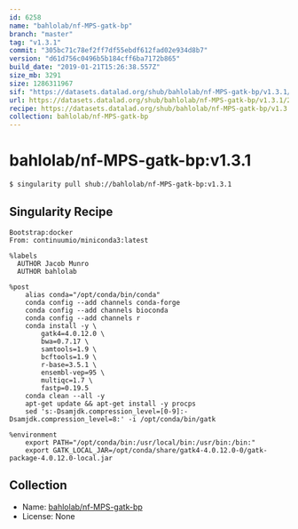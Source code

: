 ```yaml
---
id: 6258
name: "bahlolab/nf-MPS-gatk-bp"
branch: "master"
tag: "v1.3.1"
commit: "305bc71c78ef2ff7df55ebdf612fad02e934d8b7"
version: "d61d756c0496b5b184cff6ba7172b865"
build_date: "2019-01-21T15:26:38.557Z"
size_mb: 3291
size: 1286311967
sif: "https://datasets.datalad.org/shub/bahlolab/nf-MPS-gatk-bp/v1.3.1/2019-01-21-305bc71c-d61d756c/d61d756c0496b5b184cff6ba7172b865.simg"
url: https://datasets.datalad.org/shub/bahlolab/nf-MPS-gatk-bp/v1.3.1/2019-01-21-305bc71c-d61d756c/
recipe: https://datasets.datalad.org/shub/bahlolab/nf-MPS-gatk-bp/v1.3.1/2019-01-21-305bc71c-d61d756c/Singularity
collection: bahlolab/nf-MPS-gatk-bp
---
```


# bahlolab/nf-MPS-gatk-bp:v1.3.1

```bash
$ singularity pull shub://bahlolab/nf-MPS-gatk-bp:v1.3.1
```

## Singularity Recipe

```singularity
Bootstrap:docker
From: continuumio/miniconda3:latest

%labels
  AUTHOR Jacob Munro
  AUTHOR bahlolab

%post
    alias conda="/opt/conda/bin/conda"
    conda config --add channels conda-forge
    conda config --add channels bioconda
    conda config --add channels r
    conda install -y \
        gatk4=4.0.12.0 \
        bwa=0.7.17 \
        samtools=1.9 \
        bcftools=1.9 \
        r-base=3.5.1 \
        ensembl-vep=95 \
        multiqc=1.7 \
        fastp=0.19.5
    conda clean --all -y
    apt-get update && apt-get install -y procps
    sed 's:-Dsamjdk.compression_level=[0-9]:-Dsamjdk.compression_level=8:' -i /opt/conda/bin/gatk

%environment
    export PATH="/opt/conda/bin:/usr/local/bin:/usr/bin:/bin:"
    export GATK_LOCAL_JAR=/opt/conda/share/gatk4-4.0.12.0-0/gatk-package-4.0.12.0-local.jar
```

## Collection

 - Name: [bahlolab/nf-MPS-gatk-bp](https://github.com/bahlolab/nf-MPS-gatk-bp)
 - License: None

